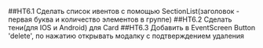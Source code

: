 ##HT6.1 Сделать список ивентов с помощью SectionList(заголовок - первая буква и количество элементов в группе)
##HT6.2 Сделать тени(для IOS и Android) для Card
##HT6.3 Добавить в EventScreen Button 'delete', по нажатию открывать модалку с подтверждением удаления